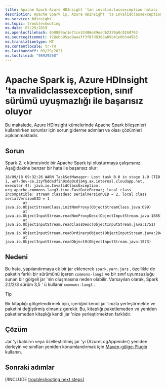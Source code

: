```yaml
---
title: Apache Spark-Azure HDInsight 'tan ınvalidclassexception hatası
description: Apache Spark iş, Azure HDInsight 'ta ınvalidclassexception, sınıf sürümü uyuşmazlığı ile başarısız oluyor
ms.service: hdinsight
ms.topic: troubleshooting
ms.date: 07/29/2019
ms.openlocfilehash: 0b0889ac1e71ce33406e89ead62370a0c0168763
ms.sourcegitcommit: f28ebb95ae9aaaff3f87d8388a09b41e0b3445b5
ms.translationtype: MT
ms.contentlocale: tr-TR
ms.lasthandoff: 03/29/2021
ms.locfileid: "98929268"
---
```

# <a name="apache-spark-job-fails-with-invalidclassexception-class-version-mismatch-in-azure-hdinsight"></a>Apache Spark iş, Azure HDInsight 'ta ınvalidclassexception, sınıf sürümü uyuşmazlığı ile başarısız oluyor

Bu makalede, Azure HDInsight kümelerinde Apache Spark bileşenleri kullanılırken sorunlar için sorun giderme adımları ve olası çözümleri açıklanmaktadır.

## <a name="issue"></a>Sorun

Spark 2. x kümesinde bir Apache Spark işi oluşturmaya çalışırsınız. Aşağıdakine benzer bir hata ile başarısız olur:

```
18/09/18 09:32:26 WARN TaskSetManager: Lost task 0.0 in stage 1.0 (TID 1, wn7-dev-co.2zyfbddadfih0xdq0cdja4g.ax.internal.cloudapp.net, executor 4): java.io.InvalidClassException:
org.apache.commons.lang3.time.FastDateFormat; local class incompatible: stream classdesc serialVersionUID = 2, local class serialVersionUID = 1
        at java.io.ObjectStreamClass.initNonProxy(ObjectStreamClass.java:699)
        at java.io.ObjectInputStream.readNonProxyDesc(ObjectInputStream.java:1885)
        at java.io.ObjectInputStream.readClassDesc(ObjectInputStream.java:1751)
        at java.io.ObjectInputStream.readOrdinaryObject(ObjectInputStream.java:2042)
        at java.io.ObjectInputStream.readObject0(ObjectInputStream.java:1573)
```

## <a name="cause"></a>Nedeni

Bu hata, yapılandırmaya ek bir jar eklenerek `spark.yarn.jars` , özellikle de paketin farklı bir sürümünü içeren `commons-lang3` ve bir sınıf uyumsuzluğu sunan bir gölgeli jar 'nin oluşmasına neden olabilir. Varsayılan olarak, Spark 2.1/2/3 sürüm 3,5 ' ü kullanır `commons-lang3` .

> [!TIP]
> Bir kitaplığı gölgelendirmek için, içeriğini kendi jar 'ınızla yerleştirmekte ve paketini değiştirmiş olmanız gerekir. Bu, kitaplığı paketlemeden ve yeniden paketlemeden kitaplığı kendi jar 'nize yerleştirmekten farklıdır.

## <a name="resolution"></a>Çözüm

Jar 'yi kaldırın veya özelleştirilmiş jar 'yi (AzureLogAppender) yeniden derleyin ve sınıfları yeniden konumlandırmak için [Maven-gölge-Plugin](https://maven.apache.org/plugins/maven-shade-plugin/examples/class-relocation.html) kullanın.

## <a name="next-steps"></a>Sonraki adımlar

[!INCLUDE [troubleshooting next steps](../../../includes/hdinsight-troubleshooting-next-steps.md)]